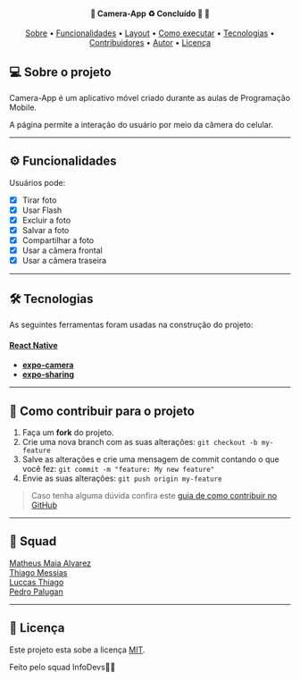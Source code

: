 <h4 align="center"> 
	🚧  Camera-App ♻️ Concluído 🚀 🚧
</h4>

<p align="center">
 <a href="#-sobre-o-projeto">Sobre</a> •
 <a href="#-funcionalidades">Funcionalidades</a> •
 <a href="#-layout">Layout</a> • 
 <a href="#-como-executar-o-projeto">Como executar</a> • 
 <a href="#-tecnologias">Tecnologias</a> • 
 <a href="#-contribuidores">Contribuidores</a> • 
 <a href="#-autor">Autor</a> • 
 <a href="#user-content--licença">Licença</a>
</p>

## 💻 Sobre o projeto

Camera-App é um aplicativo móvel criado durante as aulas de Programação Mobile.

A página permite a interação do usuário por meio da câmera do celular.

---

## ⚙️ Funcionalidades

Usuários pode: 
- [x] Tirar foto
- [x] Usar Flash 
- [x] Excluir a foto
- [x] Salvar a foto
- [x] Compartilhar a foto
- [x] Usar a câmera frontal
- [x] Usar a câmera traseira
---
## 🛠 Tecnologias

As seguintes ferramentas foram usadas na construção do projeto:

#### [React Native](https://reactnative.dev)

-   **[expo-camera](https://reactnative.dev)**
-   **[expo-sharing](https://docs.expo.dev/versions/latest/sdk/sharing/)**

---

## 💪 Como contribuir para o projeto

1. Faça um **fork** do projeto.
2. Crie uma nova branch com as suas alterações: `git checkout -b my-feature`
3. Salve as alterações e crie uma mensagem de commit contando o que você fez: `git commit -m "feature: My new feature"`
4. Envie as suas alterações: `git push origin my-feature`
> Caso tenha alguma dúvida confira este [guia de como contribuir no GitHub](./CONTRIBUTING.md)

---

## 🦸 Squad

<a href="https://br.linkedin.com/in/matheus-maia-alvarez-">
Matheus Maia Alvarez</a>
 <br />
 
 <a href="https://github.com/Thmsantos">
Thiago Messias</a>
 <br />
 
 <a href="https://github.com/LuccasThiago">
Luccas Thiago</a>
 <br />
 
 <a href="https://github.com/pedropalugan">
Pedro Palugan</a>
 <br />
 
---

## 📝 Licença

Este projeto esta sobe a licença [MIT](./LICENSE).

Feito pelo squad InfoDevs👋🏽
  
